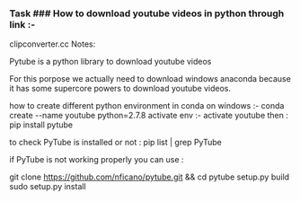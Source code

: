 ### Task ### How to download youtube videos in python through link :-
clipconverter.cc
Notes: 

Pytube is a python library to download youtube videos

For this porpose we actually need to download windows     anaconda because it has some supercore powers to download youtube videos.

how to create different python environment in conda on windows
:- conda create --name youtube python=2.7.8
activate env :- activate youtube
then : pip install pytube

to check PyTube is installed or not : pip list | grep PyTube

if PyTube is not working properly you can use :

git clone https://github.com/nficano/pytube.git && cd pytube
setup.py build
sudo setup.py install	


